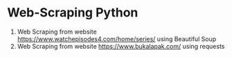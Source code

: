 # Web-Scraping Python
1. Web Scraping from website https://www.watchepisodes4.com/home/series/ using Beautiful Soup
2. Web Scraping from website https://www.bukalapak.com/ using requests
